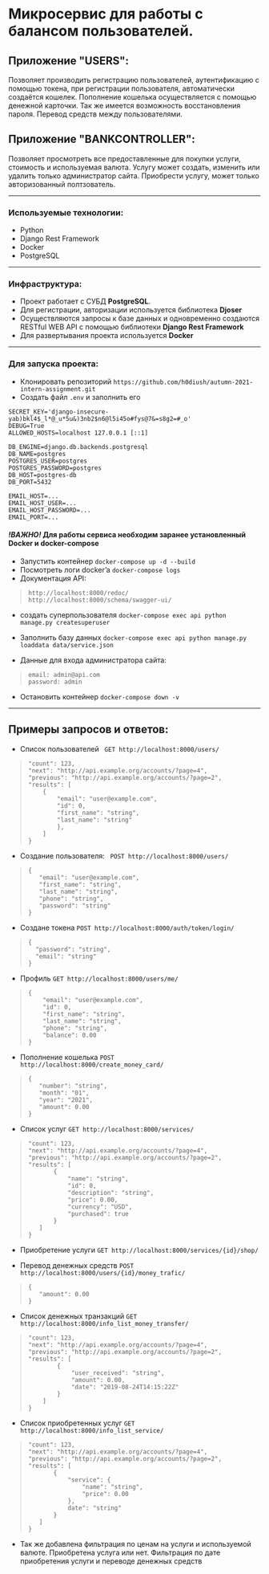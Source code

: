 # Микросервис для работы с балансом пользователей.

## Приложение "USERS":
Позволяет производить регистрацию пользователей, аутентификацию с помощью токена, при регистрации пользователя, автоматически создаётся кошелек. Пополнение кошелька осуществляется с помощью денежной карточки. Так же имеется возможность восстановления пароля. Перевод средств между пользователями.

## Приложение "BANKCONTROLLER":

Позволяет просмотреть все предоставленные для покупки услуги, стоимость и используемая валюта. Услугу может создать, изменить или удалить только администратор сайта. Приобрести услугу, может только авторизованный полтзователь.


---

### **Используемые технологии:**
- Python
- Django Rest Framework
- Docker
- PostgreSQL


---

### **Инфраструктура:**
- Проект работает с СУБД __PostgreSQL__.
- Для регистрации, авторизации используется библиотека __Djoser__
- Осуществляются запросы к базе данных и одновременно создаются RESTful WEB API  с помощью библиотеки __Django Rest Framework__
- Для развертывания проекта используется __Docker__

---

### Для запуска проекта:

- Клонировать репозиторий ```https://github.com/h0diush/autumn-2021-intern-assignment.git```
- Создать файл ```.env``` и заполнить его
```
SECRET_KEY='django-insecure-yab)bkl4$_l*@_u*5u&)3nb2$n6@l5i45o#fys@7&=s8g2=#_o'
DEBUG=True
ALLOWED_HOSTS=localhost 127.0.0.1 [::1]

DB_ENGINE=django.db.backends.postgresql
DB_NAME=postgres
POSTGRES_USER=postgres
POSTGRES_PASSWORD=postgres
DB_HOST=postgres-db
DB_PORT=5432

EMAIL_HOST=...
EMAIL_HOST_USER=...
EMAIL_HOST_PASSWORD=...
EMAIL_PORT=...
```
#### ***!ВАЖНО!*** Для работы сервиса необходим заранее установленный Docker и docker-compose
- Запустить контейнер ```docker-compose up -d --build```
- Посмотреть логи docker’a ```docker-compose logs```
- Документация API: 
>  ```
> http://localhost:8000/redoc/
> http://localhost:8000/schema/swagger-ui/
> ```
- создать суперпользователя ```docker-compose exec api python manage.py createsuperuser```
- Заполнить базу данных ```docker-compose exec api python manage.py loaddata data/service.json```


- Данные для входа администратора сайта: 
> ```
> email: admin@api.com
> password: admin
>```

- Остановить контейнер ```docker-compose down -v```

---
## Примеры запросов и ответов:

- Список пользователей ``` GET http://localhost:8000/users/```

> ```
> "count": 123,
> "next": "http://api.example.org/accounts/?page=4",
> "previous": "http://api.example.org/accounts/?page=2",
> "results": [
>     {
>         "email": "user@example.com",
>         "id": 0,
>         "first_name": "string",
>         "last_name": "string"
>         },
>     ]
> }
> ```

- Создание пользователя: ``` POST http://localhost:8000/users/```
> ```
>{
>    "email": "user@example.com",
>    "first_name": "string",
>    "last_name": "string",
>    "phone": "string",
>    "password": "string"
>}
> ```

- Создане токена ```POST http://localhost:8000/auth/token/login/```
> ```
> {
>   "password": "string",
>   "email": "string"
> }
> ```

- Профиль ```GET http://localhost:8000/users/me/```
> ```
> {
>     "email": "user@example.com",
>     "id": 0,
>     "first_name": "string",
>     "last_name": "string",
>     "phone": "string",
>     "balance": 0.00
> }
> ```

- Пополнение кошелька ```POST http://localhost:8000/create_money_card/```
> ```
>{
>    "number": "string",
>    "month": "01",
>    "year": "2021",
>    "amount": 0.00
>}
>```

- Список услуг ```GET http://localhost:8000/services/```
>```
>"count": 123,
>"next": "http://api.example.org/accounts/?page=4",
>"previous": "http://api.example.org/accounts/?page=2",
>"results": [
>        {
>            "name": "string",
>            "id": 0,
>            "description": "string",
>            "price": 0.00,
>            "currency": "USD",
>            "purchased": true
>        }
>    ]
>}
>```
- Приобретение услуги ```GET http://localhost:8000/services/{id}/shop/```

- Перевод денежных средств ```POST http://localhost:8000/users/{id}/money_trafic/```
> ```
>{
>    "amount": 0.00
>}
>```

- Список денежных транзакций ```GET http://localhost:8000/info_list_money_transfer/```
> ```
> "count": 123,
> "next": "http://api.example.org/accounts/?page=4",
> "previous": "http://api.example.org/accounts/?page=2",
> "results": [
>         {
>             "user_received": "string",
>             "amount": 0.00,
>             "date": "2019-08-24T14:15:22Z"
>         }
>     ]
> }
> ```
- Список приобретенных услуг ```GET http://localhost:8000/info_list_service/```
>```
>"count": 123,
>"next": "http://api.example.org/accounts/?page=4",
>"previous": "http://api.example.org/accounts/?page=2",
>"results": [
>        {
>            "service": {
>                "name": "string",
>                "price": 0.00
>            },
>            date": "string"
>        }
>    ]
>}
>```
- Так же добавлена фильтрация по ценам на услуги и используемой валюте. Приобретена услуга или нет. Фильтрация по дате приобретения услуги и переводе денежных средств